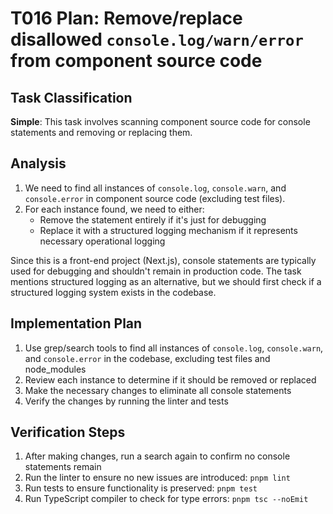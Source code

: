 # T016 Plan: Remove/replace disallowed `console.log/warn/error` from component source code

## Task Classification
**Simple**: This task involves scanning component source code for console statements and removing or replacing them.

## Analysis
1. We need to find all instances of `console.log`, `console.warn`, and `console.error` in component source code (excluding test files).
2. For each instance found, we need to either:
   - Remove the statement entirely if it's just for debugging
   - Replace it with a structured logging mechanism if it represents necessary operational logging

Since this is a front-end project (Next.js), console statements are typically used for debugging and shouldn't remain in production code. The task mentions structured logging as an alternative, but we should first check if a structured logging system exists in the codebase.

## Implementation Plan
1. Use grep/search tools to find all instances of `console.log`, `console.warn`, and `console.error` in the codebase, excluding test files and node_modules
2. Review each instance to determine if it should be removed or replaced
3. Make the necessary changes to eliminate all console statements
4. Verify the changes by running the linter and tests

## Verification Steps
1. After making changes, run a search again to confirm no console statements remain
2. Run the linter to ensure no new issues are introduced: `pnpm lint`
3. Run tests to ensure functionality is preserved: `pnpm test`
4. Run TypeScript compiler to check for type errors: `pnpm tsc --noEmit`